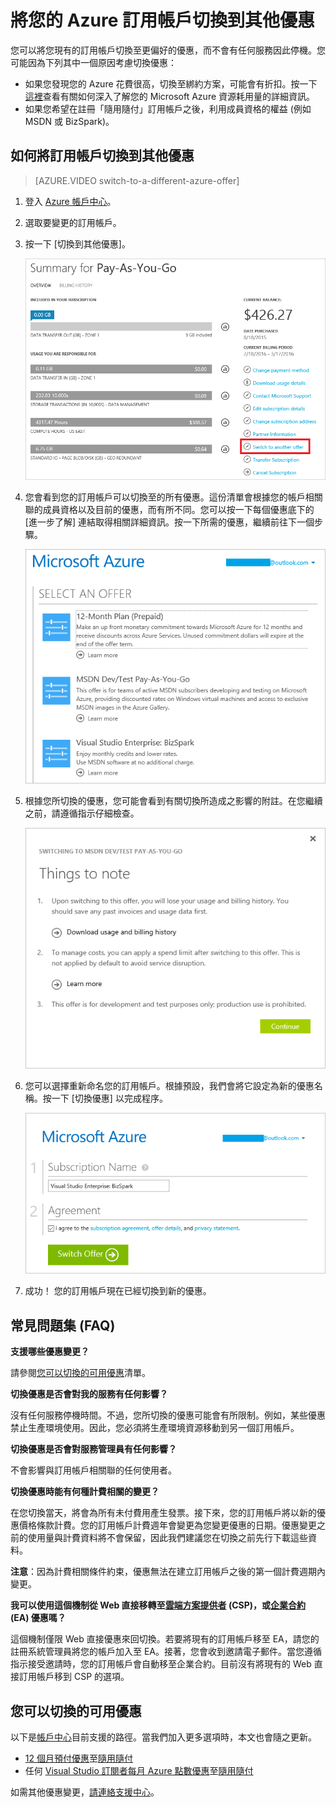 <properties
	pageTitle="將您的 Azure 訂用帳戶切換到其他優惠 | Microsoft Azure"
	description="深入了解如何使用訂用帳戶管理入口網站變更您的 Azure 訂用帳戶，及切換至不同的 Azure 優惠"
	services=""
	documentationCenter=""
	authors="genlin"
	manager="msmbaldwin"
	editor="n/a"
	tags="billing,top-support-issue"/>

<tags
	ms.service="billing"
	ms.workload="na"
	ms.tgt_pltfrm="na"
	ms.devlang="na"
	ms.topic="article"
	ms.date="07/21/2016"
	ms.author="genli"/>

# 將您的 Azure 訂用帳戶切換到其他優惠

您可以將您現有的訂用帳戶切換至更偏好的優惠，而不會有任何服務因此停機。您可能因為下列其中一個原因考慮切換優惠：

-	如果您發現您的 Azure 花費很高，切換至綁約方案，可能會有折扣。按一下[這裡](billing-usage-rate-card-overview.md)查看有關如何深入了解您的 Microsoft Azure 資源耗用量的詳細資訊。
-	如果您希望在註冊「隨用隨付」訂用帳戶之後，利用成員資格的權益 (例如 MSDN 或 BizSpark)。

## 如何將訂用帳戶切換到其他優惠

> [AZURE.VIDEO switch-to-a-different-azure-offer]

1.	登入 [Azure 帳戶中心](https://account.windowsazure.com/Subscriptions)。
2.	選取要變更的訂用帳戶。
3.	按一下 [切換到其他優惠]。

	![siwtchbutton](.\media\billing-how-to-switch-azure-offer\switchbutton.png)
4.	您會看到您的訂用帳戶可以切換至的所有優惠。這份清單會根據您的帳戶相關聯的成員資格以及目前的優惠，而有所不同。您可以按一下每個優惠底下的 [進一步了解] 連結取得相關詳細資訊。按一下所需的優惠，繼續前往下一個步驟。

	![selectoffer](.\media\billing-how-to-switch-azure-offer\selectoffer.png)
5.	根據您所切換的優惠，您可能會看到有關切換所造成之影響的附註。在您繼續之前，請遵循指示仔細檢查。

	![thingstonote](.\media\billing-how-to-switch-azure-offer\thingstonote.png)
6.	您可以選擇重新命名您的訂用帳戶。根據預設，我們會將它設定為新的優惠名稱。按一下 [切換優惠] 以完成程序。

	![confirmpage](.\media\billing-how-to-switch-azure-offer\confirmpage.png)
7.	成功！ 您的訂用帳戶現在已經切換到新的優惠。

## 常見問題集 (FAQ)

**支援哪些優惠變更？**

請參閱[您可以切換的可用優惠](#available-offers-you-can-switch-to)清單。

**切換優惠是否會對我的服務有任何影響？**

沒有任何服務停機時間。不過，您所切換的優惠可能會有所限制。例如，某些優惠禁止生產環境使用。因此，您必須將生產環境資源移動到另一個訂用帳戶。

**切換優惠是否會對服務管理員有任何影響？**

不會影響與訂用帳戶相關聯的任何使用者。

**切換優惠時能有何種計費相關的變更？**

在您切換當天，將會為所有未付費用產生發票。接下來，您的訂用帳戶將以新的優惠價格條款計費。您的訂用帳戶計費週年會變更為您變更優惠的日期。優惠變更之前的使用量與計費資料將不會保留，因此我們建議您在切換之前先行下載這些資料。

**注意**：因為計費相關條件約束，優惠無法在建立訂用帳戶之後的第一個計費週期內變更。

**我可以使用這個機制從 Web 直接移轉至[雲端方案提供者](https://partner.microsoft.com/Solutions/cloud-reseller-overview) (CSP)，或[企業合約](https://azure.microsoft.com/pricing/enterprise-agreement/) (EA) 優惠嗎？**

這個機制僅限 Web 直接優惠來回切換。若要將現有的訂用帳戶移至 EA，請您的註冊系統管理員將您的帳戶加入至 EA。接著，您會收到邀請電子郵件。當您遵循指示接受邀請時，您的訂用帳戶會自動移至企業合約。目前沒有將現有的 Web 直接訂用帳戶移到 CSP 的選項。

## 您可以切換的可用優惠

以下是[帳戶中心](https://account.windowsazure.com/Subscriptions)目前支援的路徑。當我們加入更多選項時，本文也會隨之更新。

-	[12 個月預付優惠](https://azure.microsoft.com/offers/ms-azr-0026p/)至[隨用隨付](https://azure.microsoft.com/offers/ms-azr-0003p/)
-	任何 [Visual Studio 訂閱者每月 Azure 點數優惠](https://azure.microsoft.com/pricing/member-offers/msdn-benefits-details/)至[隨用隨付](https://azure.microsoft.com/offers/ms-azr-0003p/)

如需其他優惠變更，[請連絡支援中心](http://go.microsoft.com/fwlink/?LinkID=619338)。

<!---HONumber=AcomDC_0727_2016-->